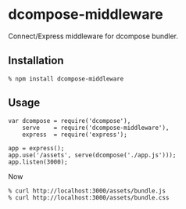 # dcompose-middleware

Connect/Express middleware for dcompose bundler.

## Installation

    % npm install dcompose-middleware

## Usage

    var dcompose = require('dcompose'),
        serve    = require('dcompose-middleware'),
        express  = require('express');

    app = express();
    app.use('/assets', serve(dcompose('./app.js')));
    app.listen(3000);

Now

    % curl http://localhost:3000/assets/bundle.js
    % curl http://localhost:3000/assets/bundle.css
